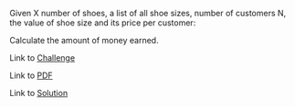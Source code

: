 Given X number of shoes,
a list of all shoe sizes,
number of customers N,
the value of shoe size and its price per customer:

Calculate the amount of money earned.

Link to [Challenge](https://www.hackerrank.com/challenges/collections-counter/problem)

Link to [PDF](./collections-counter.pdf)

Link to [Solution](./collect_counter.py)

